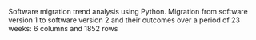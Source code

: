 Software migration trend analysis using Python.
Migration from software version 1 to software version 2 and their outcomes over a period of 23 weeks: 6 columns and 1852 rows
